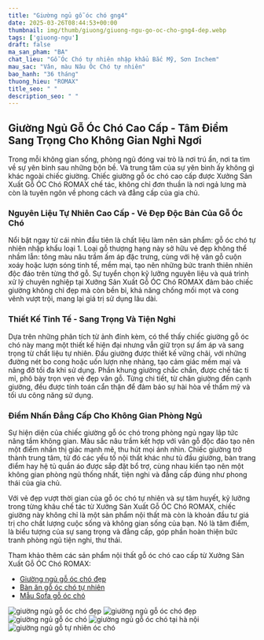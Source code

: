 ```yaml
---
title: "Giường ngủ gỗ óc chó gng4"
date: 2025-03-26T08:44:53+00:00
thumbnail: img/thumb/giuong/giuong-ngu-go-oc-cho-gng4-dep.webp
tags: ['giuong-ngu']
draft: false
ma_san_pham: "BA"
chat_lieu: "Gỗ Óc Chó tự nhiên nhập khẩu Bắc Mỹ, Sơn Inchem"
mau_sac: "Vân, màu Nâu Óc Chó tự nhiên"
bao_hanh: "36 tháng"
thuong_hieu: "ROMAX"
title_seo: " "
description_seo: " "
---
```

## Giường Ngủ Gỗ Óc Chó Cao Cấp - Tâm Điểm Sang Trọng Cho Không Gian Nghỉ Ngơi

Trong mỗi không gian sống, phòng ngủ đóng vai trò là nơi trú ẩn, nơi ta tìm về sự yên bình sau những bộn bề. Và trung tâm của sự yên bình ấy không gì khác ngoài chiếc giường. Chiếc giường gỗ óc chó cao cấp được Xưởng Sản Xuất Gỗ ÓC Chó ROMAX chế tác, không chỉ đơn thuần là nơi ngả lưng mà còn là tuyên ngôn về phong cách và đẳng cấp của gia chủ.

### Nguyên Liệu Tự Nhiên Cao Cấp - Vẻ Đẹp Độc Bản Của Gỗ Óc Chó

Nổi bật ngay từ cái nhìn đầu tiên là chất liệu làm nên sản phẩm: gỗ óc chó tự nhiên nhập khẩu loại 1. Loại gỗ thượng hạng này sở hữu vẻ đẹp không thể nhầm lẫn: tông màu nâu trầm ấm áp đặc trưng, cùng với hệ vân gỗ cuộn xoáy hoặc lượn sóng tinh tế, mềm mại, tạo nên những bức tranh thiên nhiên độc đáo trên từng thớ gỗ. Sự tuyển chọn kỹ lưỡng nguyên liệu và quá trình xử lý chuyên nghiệp tại Xưởng Sản Xuất Gỗ ÓC Chó ROMAX đảm bảo chiếc giường không chỉ đẹp mà còn bền bỉ, khả năng chống mối mọt và cong vênh vượt trội, mang lại giá trị sử dụng lâu dài.

### Thiết Kế Tinh Tế - Sang Trọng Và Tiện Nghi

Dựa trên những phân tích từ ảnh đính kèm, có thể thấy chiếc giường gỗ óc chó này mang một thiết kế hiện đại nhưng vẫn giữ trọn sự ấm áp và sang trọng từ chất liệu tự nhiên. Đầu giường được thiết kế vững chãi, với những đường nét bo cong hoặc uốn lượn nhẹ nhàng, tạo cảm giác mềm mại và nâng đỡ tối đa khi sử dụng. Phần khung giường chắc chắn, được chế tác tỉ mỉ, phô bày trọn vẹn vẻ đẹp vân gỗ. Từng chi tiết, từ chân giường đến cạnh giường, đều được tính toán cẩn thận để đảm bảo sự hài hòa về thẩm mỹ và tối ưu công năng sử dụng.

### Điểm Nhấn Đẳng Cấp Cho Không Gian Phòng Ngủ

Sự hiện diện của chiếc giường gỗ óc chó trong phòng ngủ ngay lập tức nâng tầm không gian. Màu sắc nâu trầm kết hợp với vân gỗ độc đáo tạo nên một điểm nhấn thị giác mạnh mẽ, thu hút mọi ánh nhìn. Chiếc giường trở thành trung tâm, từ đó các yếu tố nội thất khác như tủ đầu giường, bàn trang điểm hay hệ tủ quần áo được sắp đặt bổ trợ, cùng nhau kiến tạo nên một không gian phòng ngủ thống nhất, tiện nghi và đẳng cấp đúng như phong thái của gia chủ.

Với vẻ đẹp vượt thời gian của gỗ óc chó tự nhiên và sự tâm huyết, kỹ lưỡng trong từng khâu chế tác từ Xưởng Sản Xuất Gỗ ÓC Chó ROMAX, chiếc giường này không chỉ là một sản phẩm nội thất mà còn là khoản đầu tư giá trị cho chất lượng cuộc sống và không gian sống của bạn. Nó là tâm điểm, là biểu tượng của sự sang trọng và đẳng cấp, góp phần hoàn thiện bức tranh phòng ngủ tiện nghi, thư thái.

Tham khảo thêm các sản phẩm nội thất gỗ óc chó cao cấp từ Xưởng Sản Xuất Gỗ ÓC Chó ROMAX:

* [Giường ngủ gỗ óc chó đẹp](https://romax.vn/danh-muc/phong-ngu/giuong-go-oc-cho/)
* [Bàn ăn gỗ óc chó tự nhiên](https://romax.vn/danh-muc/phong-bep/ban-an-go-oc-cho/)
* [Mẫu Sofa gỗ óc chó](https://romax.vn/danh-muc/phong-khach/sofa-go-oc-cho/)

![giường ngủ gỗ óc chó đẹp](/img/giuong/gng4/giuong-ngu-go-oc-cho-gng4-00-18.webp)
![giường ngủ gỗ óc chó đẹp](/img/giuong/gng4/giuong-ngu-go-oc-cho-gng4-00-19.webp)
![giường ngủ gỗ óc chó](/img/giuong/gng4/giuong-ngu-go-oc-cho-gng4-00-20.webp)
![giường ngủ gỗ óc chó tại hà nội](/img/giuong/gng4/giuong-ngu-go-oc-cho-gng4-00-21.webp)
![giường ngủ gỗ tự nhiên óc chó](/img/giuong/gng4/giuong-ngu-go-oc-cho-gng4-00-22.webp)